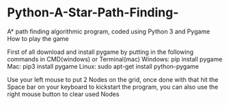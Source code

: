 # Python-A-Star-Path-Finding-
A* path finding algorithmic program, coded using Python 3 and Pygame
How to play the game




First of all download and install pygame by putting in the following commands in CMD(windows) or Terminal(mac)
Windows: pip install pygame
Mac: pip3 install pygame
Linux: sudo apt-get install python-pygame

Use your left mouse to put 2 Nodes on the grid, once done with that hit the Space bar on your keyboard to kickstart the program, you can also use the right mouse button to clear used Nodes
